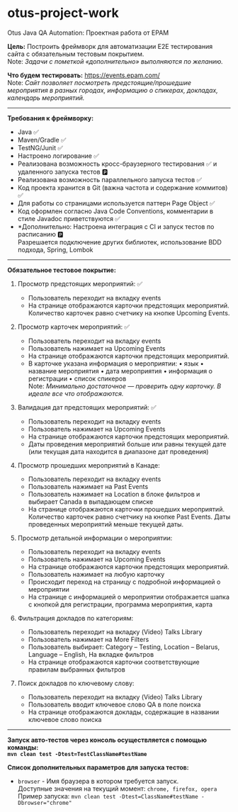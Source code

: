 # otus-project-work
Otus Java QA Automation: Проектная работа от EPAM

**Цель:** Построить фреймворк для автоматизации Е2Е тестирования сайта с обязательным тестовым покрытием.<br>
Note: *Задачи с пометкой «*дополнительно*» выполняются по желанию.*

**Что будем тестировать:** https://events.epam.com/ <br>
Note: *Сайт позволяет посмотреть предстоящие/прошедшие мероприятия в разных городах, информацию о спикерах, докладах, календарь мероприятий.*

---

**Требования к фреймворку:**
- Java ✅
- Maven/Gradle ✅
- TestNG/Junit ✅
- Настроено логирование ✅
- Реализована возможность кросс-браузерного тестирования ✅ и удаленного запуска тестов 🅿️
- Реализована возможность параллельного запуска тестов ✅
- Код проекта хранится в Git (важна частота и содержание коммитов) ✅
- Для работы со страницами используется паттерн Page Object ✅
- Код оформлен согласно Java Code Conventions, комментарии в стиле Javadoc приветствуются ✅
- *Дополнительно: Настроена интеграция с CI и запуск тестов по расписанию 🅿️<br>
  Разрешается подключение других библиотек, использование BDD подхода, Spring, Lombok

---

**Обязательное тестовое покрытие:**<br>
1) Просмотр предстоящих мероприятий: ✅
    * Пользователь переходит на вкладку events
    * На странице отображаются карточки предстоящих мероприятий. Количество карточек равно счетчику на кнопке Upcoming Events.

2) Просмотр карточек мероприятий: ✅
    * Пользователь переходит на вкладку events
    * Пользователь нажимает на Upcoming Events
    * На странице отображаются карточки предстоящих мероприятий.
    * В карточке указана информация о мероприятии: • язык • название мероприятия • дата мероприятия • информация о регистрации • список спикеров<br>
    Note: *Минимально достаточное — проверить одну карточку. В идеале все что отображаются.*

3) Валидация дат предстоящих мероприятий: ✅
    * Пользователь переходит на вкладку events
    * Пользователь нажимает на Upcoming Events
    * На странице отображаются карточки предстоящих мероприятий.
    * Даты проведения мероприятий больше или равны текущей дате (или текущая дата находится в диапазоне дат проведения)

4) Просмотр прошедших мероприятий в Канаде:
    * Пользователь переходит на вкладку events
    * Пользователь нажимает на Past Events
    * Пользователь нажимает на Location в блоке фильтров и выбирает Canada в выпадающем списке
    * На странице отображаются карточки прошедших мероприятий. Количество карточек равно счетчику на кнопке Past Events. Даты проведенных мероприятий меньше текущей даты.

5) Просмотр детальной информации о мероприятии:
    * Пользователь переходит на вкладку events
    * Пользователь нажимает на Upcoming Events
    * На странице отображаются карточки предстоящих мероприятий.
    * Пользователь нажимает на любую карточку
    * Происходит переход на страницу с подробной информацией о мероприятии
    * На странице с информацией о мероприятии отображается шапка с кнопкой для регистрации, программа мероприятия, карта

6) Фильтрация докладов по категориям:
    * Пользователь переходит на вкладку (Video) Talks Library
    * Пользователь нажимает на More Filters
    * Пользователь выбирает: Category – Testing, Location – Belarus, Language – English, На вкладке фильтров
    * На странице отображаются карточки соответствующие правилам выбранных фильтров

7) Поиск докладов по ключевому слову:
    * Пользователь переходит на вкладку (Video) Talks Library
    * Пользователь вводит ключевое слово QA в поле поиска
    * На странице отображаются доклады, содержащие в названии ключевое слово поиска

---

**Запуск авто-тестов через консоль осуществляется с помощью команды:**<br> 
**`mvn clean test -Dtest=TestClassName#testName`**

**Список дополнительных параметров для запуска тестов:**<br>
- `browser` - Имя браузера в котором требуется запуск.<br>
      Доступные значения на текущий момент: `chrome, firefox, opera`<br>
      Пример запуска: `mvn clean test -Dtest=ClassName#testName -Dbrowser="chrome"`